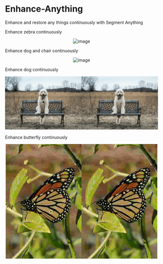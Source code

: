 # Enhance-Anything
Enhance and restore any things continuously with Segment Anything 


Enhance zebra continuously
<p align="center">
    <img src="./figs/yang_zebra.gif"  alt="image" style="width:1000px;">
</p>


Enhance dog and chair continuously 
<p align="center">
    <img src="./figs/yang_sample2_com.gif"  alt="image" style="width:1000px;">
</p>



Enhance dog continuously 
<p align="center">
    <img src="./figs/yang_sample1_com.gif"  alt="image" style="width:1000px;">
</p>




Enhance butterfly continuously

<p align="center">
    <img src="./figs/yang_0006.gif"  alt="image" style="width:500px;">
</p>
